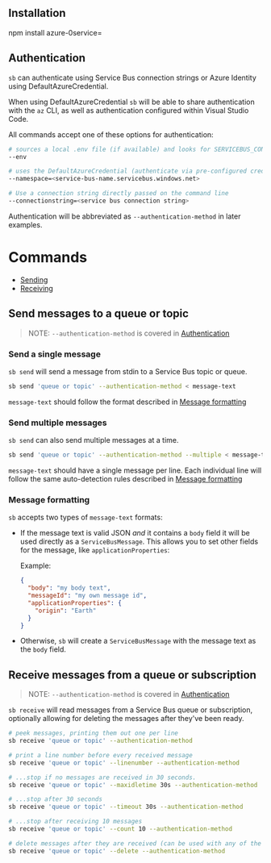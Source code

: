 ## Installation

npm install azure-0service=

## Authentication

`sb` can authenticate using Service Bus connection strings or Azure Identity using DefaultAzureCredential.

When using DefaultAzureCredential `sb` will be able to share authentication with the `az` CLI, as well as authentication configured within Visual Studio Code.

All commands accept one of these options for authentication:

```bash
# sources a local .env file (if available) and looks for SERVICEBUS_CONNECTION_STRING in the environment
--env       

# uses the DefaultAzureCredential (authenticate via pre-configured credential in the Azure CLI, Visual Studio Code and more!)
--namespace=<service-bus-name.servicebus.windows.net> 

# Use a connection string directly passed on the command line
--connectionstring=<service bus connection string>
```

Authentication will be abbreviated as `--authentication-method` in later examples.

# Commands

- [Sending](#send-messages-to-a-queue-or-topic)
- [Receiving](#receive-messages-from-a-queue-or-subscription)

## Send messages to a queue or topic

> NOTE: `--authentication-method` is covered in [Authentication](#authentication)


### Send a single message

`sb send` will send a message from stdin to a Service Bus topic or queue.

```bash
sb send 'queue or topic' --authentication-method < message-text
```

`message-text` should follow the format described in [Message formatting](#message-formatting)

### Send multiple messages

`sb send` can also send multiple messages at a time. 

```bash
sb send 'queue or topic' --authentication-method --multiple < message-text
```

`message-text` should have a single message per line. Each individual line will follow the same auto-detection rules described in [Message formatting](#message-formatting)

### Message formatting

`sb` accepts two types of `message-text` formats:

* If the message text is valid JSON _and_ it contains a `body` field it will be used directly as a `ServiceBusMessage`. This allows you to set other fields for the message, like `applicationProperties`:

  Example:

  ```json
  { 
    "body": "my body text",
    "messageId": "my own message id",
    "applicationProperties": {
      "origin": "Earth"
    }
  }
  ```
 * Otherwise, `sb` will create a `ServiceBusMessage` with the message text as the `body` field.

## Receive messages from a queue or subscription

> NOTE: `--authentication-method` is covered in [Authentication](#authentication)

`sb receive` will read messages from a Service Bus queue or subscription, optionally allowing for deleting the
messages after they've been ready.

```bash
# peek messages, printing them out one per line
sb receive 'queue or topic' --authentication-method

# print a line number before every received message
sb receive 'queue or topic' --linenumber --authentication-method

# ...stop if no messages are received in 30 seconds.
sb receive 'queue or topic' --maxidletime 30s --authentication-method

# ...stop after 30 seconds
sb receive 'queue or topic' --timeout 30s --authentication-method

# ...stop after receiving 10 messages
sb receive 'queue or topic' --count 10 --authentication-method

# delete messages after they are received (can be used with any of the variations above)
sb receive 'queue or topic' --delete --authentication-method
```